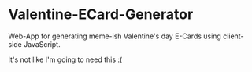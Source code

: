 # Valentine-ECard-Generator
Web-App for generating meme-ish Valentine's day E-Cards using client-side JavaScript.

It's not like I'm going to need this :(
